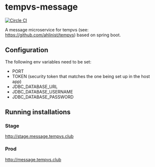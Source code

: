 # tempvs-message
[![Circle CI](https://circleci.com/gh/ahlinist/tempvs-message/tree/master.svg?&style=shield)](https://circleci.com/gh/ahlinist/tempvs-message/tree/master)

A message microservice for tempvs (see: https://github.com/ahlinist/tempvs) based on spring boot.
 
## Configuration

The following env variables need to be set:
 * PORT
 * TOKEN (security token that matches the one being set up in the host app)
 * JDBC_DATABASE_URL
 * JDBC_DATABASE_USERNAME
 * JDBC_DATABASE_PASSWORD

## Running installations
### Stage
http://stage.message.tempvs.club
### Prod
http://message.tempvs.club

